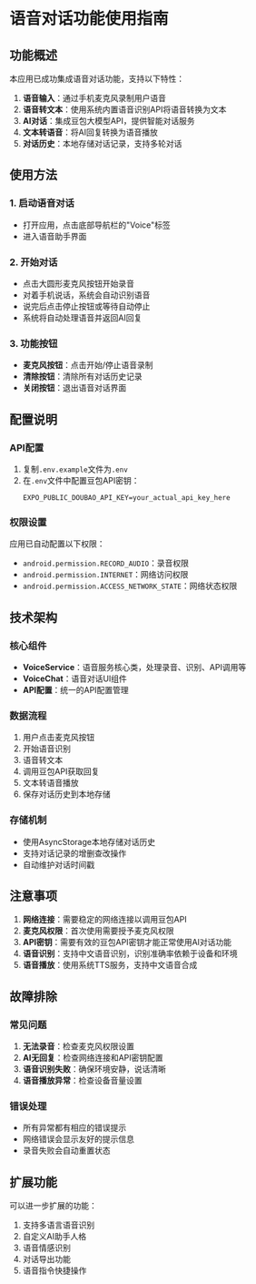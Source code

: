 # 语音对话功能使用指南

## 功能概述

本应用已成功集成语音对话功能，支持以下特性：

1. **语音输入**：通过手机麦克风录制用户语音
2. **语音转文本**：使用系统内置语音识别API将语音转换为文本
3. **AI对话**：集成豆包大模型API，提供智能对话服务
4. **文本转语音**：将AI回复转换为语音播放
5. **对话历史**：本地存储对话记录，支持多轮对话

## 使用方法

### 1. 启动语音对话
- 打开应用，点击底部导航栏的"Voice"标签
- 进入语音助手界面

### 2. 开始对话
- 点击大圆形麦克风按钮开始录音
- 对着手机说话，系统会自动识别语音
- 说完后点击停止按钮或等待自动停止
- 系统将自动处理语音并返回AI回复

### 3. 功能按钮
- **麦克风按钮**：点击开始/停止语音录制
- **清除按钮**：清除所有对话历史记录
- **关闭按钮**：退出语音对话界面

## 配置说明

### API配置
1. 复制`.env.example`文件为`.env`
2. 在`.env`文件中配置豆包API密钥：
   ```
   EXPO_PUBLIC_DOUBAO_API_KEY=your_actual_api_key_here
   ```

### 权限设置
应用已自动配置以下权限：
- `android.permission.RECORD_AUDIO`：录音权限
- `android.permission.INTERNET`：网络访问权限
- `android.permission.ACCESS_NETWORK_STATE`：网络状态权限

## 技术架构

### 核心组件
- **VoiceService**：语音服务核心类，处理录音、识别、API调用等
- **VoiceChat**：语音对话UI组件
- **API配置**：统一的API配置管理

### 数据流程
1. 用户点击麦克风按钮
2. 开始语音识别
3. 语音转文本
4. 调用豆包API获取回复
5. 文本转语音播放
6. 保存对话历史到本地存储

### 存储机制
- 使用AsyncStorage本地存储对话历史
- 支持对话记录的增删查改操作
- 自动维护对话时间戳

## 注意事项

1. **网络连接**：需要稳定的网络连接以调用豆包API
2. **麦克风权限**：首次使用需要授予麦克风权限
3. **API密钥**：需要有效的豆包API密钥才能正常使用AI对话功能
4. **语音识别**：支持中文语音识别，识别准确率依赖于设备和环境
5. **语音播放**：使用系统TTS服务，支持中文语音合成

## 故障排除

### 常见问题
1. **无法录音**：检查麦克风权限设置
2. **AI无回复**：检查网络连接和API密钥配置
3. **语音识别失败**：确保环境安静，说话清晰
4. **语音播放异常**：检查设备音量设置

### 错误处理
- 所有异常都有相应的错误提示
- 网络错误会显示友好的提示信息
- 录音失败会自动重置状态

## 扩展功能

可以进一步扩展的功能：
1. 支持多语言语音识别
2. 自定义AI助手人格
3. 语音情感识别
4. 对话导出功能
5. 语音指令快捷操作
